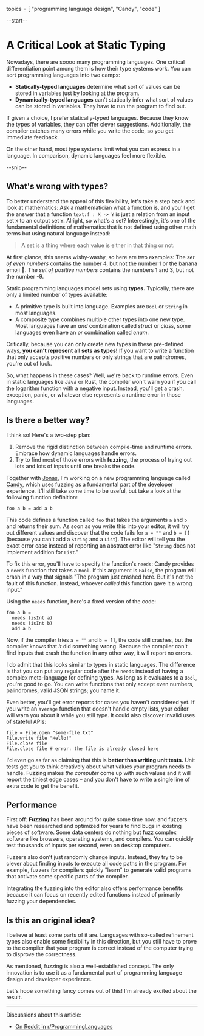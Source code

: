 topics = [ "programming language design", "Candy", "code" ]

--start--

# A Critical Look at Static Typing

Nowadays, there are soooo many programming languages.
One critical differentiation point among them is how their type systems work.
You can sort programming languages into two camps:

- **Statically-typed languages** determine what sort of values can be stored in variables just by looking at the program.
- **Dynamically-typed languages** can't statically infer what sort of values can be stored in variables. They have to run the program to find out.

If given a choice, I prefer statically-typed languages. Because they know the types of variables, they can offer clever suggestions. Additionally, the compiler catches many errors while you write the code, so you get immediate feedback.

On the other hand, most type systems limit what you can express in a language.
In comparison, dynamic languages feel more flexible.

--snip--

## What's wrong with types?

To better understand the appeal of this flexibility, let's take a step back and look at mathematics:
Ask a mathematician what a function is, and you'll get the answer that a function `text:f : X -> Y` is just a relation from an input set `X` to an output set `Y`.
Alright, so what's a set? Interestingly, it's one of the fundamental definitions of mathematics that is not defined using other math terms but using natural language instead:

> A set is a thing where each value is either in that thing or not.

At first glance, this seems wishy-washy, so here are two examples:
The *set of even numbers* contains the number 4, but not the number 1 or the banana emoji 🍌.
The *set of positive numbers* contains the numbers 1 and 3, but not the number -9.

Static programming languages model sets using **types.** Typically, there are only a limited number of types available:

* A primitive type is built into language. Examples are `Bool` or `String` in most languages.
* A composite type combines multiple other types into one new type. Most languages have an *and* combination called *struct* or *class*, some languages even have an *or* combination called *enum*.

Critically, because you can only create new types in these pre-defined ways, **you can't represent all sets as types!** If you want to write a function that only accepts positive numbers or only strings that are palindromes, you're out of luck.

So, what happens in these cases? Well, we're back to runtime errors. Even in static languages like Java or Rust, the compiler won't warn you if you call the logarithm function with a negative input. Instead, you'll get a crash, exception, panic, or whatever else represents a runtime error in those languages.

## Is there a better way?

I think so! Here's a two-step plan:

1. Remove the rigid distinction between compile-time and runtime errors. Embrace how dynamic languages handle errors.
2. Try to find most of those errors with **fuzzing,** the process of trying out lots and lots of inputs until one breaks the code.

Together with [Jonas](https://wanke.dev), I'm working on a new programming language called [Candy](https://github.com/candy-lang/candy), which uses fuzzing as a fundamental part of the developer experience. It'll still take some time to be useful, but take a look at the following function definition:

```candy
foo a b = add a b
```

This code defines a function called `foo` that takes the arguments `a` and `b` and returns their sum.
As soon as you write this into your editor, it will try out different values and discover that the code fails for `a = ""` and `b = []` (because you can't add a `String` and a `List`). The editor will tell you the exact error case instead of reporting an abstract error like "`String` does not implement addition for `List`."

To fix this error, you'll have to specify the function's `needs`: Candy provides a `needs` function that takes a `Bool`. If this argument is `False`, the program will crash in a way that signals "The program just crashed here. But it's not the fault of this function. Instead, whoever *called* this function gave it a wrong input."


Using the `needs` function, here's a fixed version of the code:

```candy
foo a b =
  needs (isInt a)
  needs (isInt b)
  add a b
```

Now, if the compiler tries `a = ""` and `b = []`, the code still crashes, but the compiler knows that *it* did something wrong. Because the compiler can't find inputs that crash the function in any other way, it will report no errors.

I do admit that this looks similar to types in static languages. The difference is that you can put any regular code after the `needs` instead of having a complex meta-language for defining types. As long as it evaluates to a `Bool`, you're good to go.
You can write functions that only accept even numbers, palindromes, valid JSON strings; you name it.

Even better, you'll get error reports for cases you haven't considered yet. If you write an `average` function that doesn't handle empty lists, your editor will warn you about it while you still type.
It could also discover invalid uses of stateful APIs:

```candy
file = File.open "some-file.txt"
File.write file "Hello!"
File.close file
File.close file # error: the file is already closed here
```

I'd even go as far as claiming that this is **better than writing unit tests.**
Unit tests get you to think creatively about what values your program needs to handle.
Fuzzing makes *the computer* come up with such values and it will report the tiniest edge cases – and you don't have to write a single line of extra code to get the benefit.

## Performance

First off: **Fuzzing** has been around for quite some time now, and fuzzers have been researched and optimized for years to find bugs in existing pieces of software. Some data centers do nothing but fuzz complex software like browsers, operating systems, and compilers. You can quickly test thousands of inputs per second, even on desktop computers.

Fuzzers also don't just randomly change inputs. Instead, they try to be clever about finding inputs to execute all code paths in the program. For example, fuzzers for compilers quickly "learn" to generate valid programs that activate some specific parts of the compiler.

Integrating the fuzzing into the editor also offers performance benefits because it can focus on recently edited functions instead of primarily fuzzing your dependencies.

## Is this an original idea?

I believe at least some parts of it are.
Languages with so-called refinement types also enable some flexibility in this direction, but you still have to prove to the compiler that your program is correct instead of the computer trying to disprove the correctness.

As mentioned, fuzzing is also a well-established concept.
The only innovation is to use it as a fundamental part of programming language design and developer experience.

Let's hope something fancy comes out of this!
I'm already excited about the result.

---

Discussions about this article:

- [On Reddit in r/ProgrammingLanguages](https://www.reddit.com/r/ProgrammingLanguages/comments/swglii/using_fuzzing_as_a_replacement_for_static_typing)
